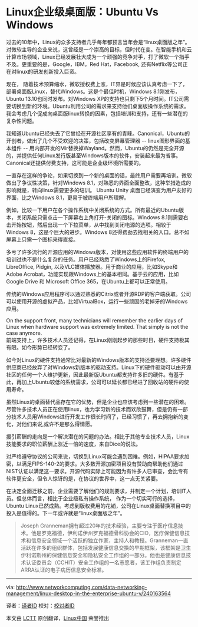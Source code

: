 Linux企业级桌面版：Ubuntu Vs Windows
================================================================================

过去的10年中，Linux的众多支持者几乎每年都预言当年会是“linux桌面版之年”。对微软主导的企业来说，这曾经是一个崇高的目标，但时代在变。在智能手机和云计算市场领域，Linux已经发展壮大成为一个顽强的竞争对手，打了微软一个措手不及。更重要的是，Google，IBM，Red Hat，Facebook, 还有Netflix等公司正在对linux的研发创新投入巨资。

现在， 随着技术预算缩水，微软授权费上涨，IT界是时候应该认真考虑一下了，部署桌面版Linux，替代Windows。这是个最佳时机，Windows 8.1刚发布，Ubuntu 13.10也同时发布。对Windows XP的支持也只剩下5个月时间。IT公司需要切换到新的环境。Ubuntu利用公司的需求来支持他们桌面版操作系统的需求。
我会考虑几个促成向桌面版linux转换的因素，包括培训和支持，还有一些潜在的复杂性问题。

我知道Ubuntu已经失去了它曾经在开源社区享有的青睐。Canonical，Ubuntu的开创者，做出了几个不受欢迎的决策，包括改变屏幕管理器 -- linux图形界面的基本组件 -- 用内部开发的Mir替换掉Wayland。然而，Ubuntu的仍然是完全开源的，并提供任何Linux发行版甚至Windows版本的软件，安装起来最为省事。
Canonical还提供付费支持，这可能是企业级环境所需要的。

一直存在这样的争论，如果切换到一个新的桌面的话，最终用户需要再培训。微软做出了争议性决策，针对Windows 8.1，对熟悉的界面全面整改，这种举措造成的影响就是，转向linux需要更多的培训。 Ubuntu  Unity 桌面已经演变为用户友好的界面，比之Windows 8.1，更易于被终端用户所理解。

例如，比较一下用户在各个操作系统中关闭系统的方式。所有最近的Ubuntu版本，关闭系统只需点击一下屏幕右上角打开-关闭的图标。Windows 8.1则需要右击开始按钮，然后出现一个下拉菜单，从中找到关闭电源的选项。相较于Windows 8，这是个巨大的进步。Windows 8还得费劲去找相关的入口。总不如屏幕上只需一个图标来得直接。

多亏了许多流行的开源应用的Windows版本，对使用这些应用软件的终端用户的培训过也不是什么复杂的任务。用户已经熟悉了Windows上的Firefox, LibreOffice, Pidgin, 以及VLC媒体播放器。用于商业的应用，比如Skype和Adobe Acrobat，功能实现跟Windows上的基本相同。基于云的应用，比如Google Drive 和 Microsoft Office 365，在Ubuntu上都可以正常使用。

传统的Windows应用程序可以通过熟悉的Citrix或者开源RDP的客户端获取。公司可以使用开源的虚拟产品，比如VirtualBox，运行一些顽固的老掉牙的Windows应用。

On the support front, many technicians will remember the earlier days of Linux when hardware support was extremely limited. That simply is not the case anymore.  
前端支持上，许多技术人员还记得，在Linux刚刚起步的那些时日，硬件支持极其有限。如今形势已经转变了。

如今对Linux的硬件支持通常比对最新的Windows版本的支持还要理想。许多硬件供应商已经放弃了对Windows新版本的驱动支持。Linux下的硬件驱动可以由开源社区的任何一个人维护更新，因此最新版Ubuntu都支持许多旧的硬件。有基于此，再加上Ubuntu较低的系统需求，公司可以延长都已经进了回收站的硬件的使用寿命。

虽然Linux的桌面替代品存在它的优势，但是企业也应该考虑到一些潜在的困难。尽管许多技术人员正在使用linux，也为学习新的技术而欢欣鼓舞，但是仍有一部分技术人员用Windows进行开发工作很长时间了，已经习惯了，再去拥抱新的变化，对他们来说,或许不是那么得情愿。

援引薪酬的走向是一个解决潜在的问题的办法。相比于其他专业技术人员，Linux技能要求的职位薪酬上涨近一倍的速度，来自Dice的说法。

对严格遵守协议的公司来说，切换到Linux可能会遇到困难。例如，HIPAA要求加密，以满足FIPS-140-2的要求。大多数开源加密项目没有赞助商帮助他们通过NIST认证以满足这一要求。开源代码实际上可能因为有许多人已审查，会比专有软件更安全，但令人惊讶的是，在协议的世界中，这一点无关紧要。

在决定全面迁移之前，企业需要了解他们的规则要求，并制定一个计划，培训IT人员。但总体而言，相比于企业级私有操作系统， 作为一个切实可行的选择，Ubuntu Linux已然成熟。考虑到版权费用的花销，公司在Linux桌面替换项目中的投入是值得的。下一年或许就是“linux桌面版之年”。

> Joseph Granneman拥有超过20年的技术经验，主要专注于医疗信息技术。他是罗克福德，伊利诺伊州罗克福德骨科协会的CIO，医疗保健信息技术和信息安全领域一个活跃的独立作家，主持人和教授。Granneman一直活跃在许多的组织群体，包括发展健康信息交换的早期框架，该框架是卫生伊利诺斯州的保健信息安全和隐私安全工作组的一部分。他也是健康信息技术认证委员会（CCHIT）安全工作组的一名志愿者，该工作组负责制定ARRA认证的电子病历信息安全标准。
--------------------------------------------------------------------------------

via: http://www.networkcomputing.com/data-networking-management/linux-desktop-in-the-enterprise-ubuntu-v/240163564

译者：[译者ID](https://github.com/l3b2w1) 校对：[校对者ID](https://github.com/校对者ID)

本文由 [LCTT](https://github.com/LCTT/TranslateProject) 原创翻译，[Linux中国](http://linux.cn/) 荣誉推出
